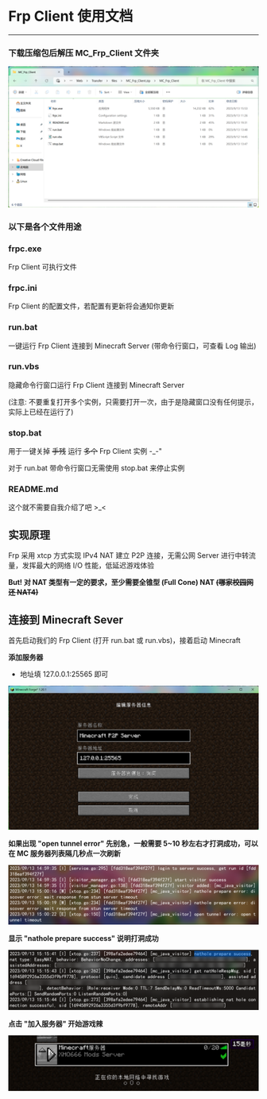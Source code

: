 # Frp Client 使用文档
___
### 下载压缩包后解压 MC_Frp_Client 文件夹

![Frp Client Image](files.png)

### 以下是各个文件用途

### frpc.exe

Frp Client 可执行文件
### frpc.ini

Frp Client 的配置文件，若配置有更新将会通知你更新
### run.bat

一键运行 Frp Client 连接到 Minecraft Server (带命令行窗口，可查看 Log 输出)
### run.vbs

隐藏命令行窗口运行 Frp Client 连接到 Minecraft Server

(注意: 不要重复打开多个实例，只需要打开一次，由于是隐藏窗口没有任何提示，实际上已经在运行了)
### stop.bat

用于一键关掉 ~~手残~~ 运行 ~~多个~~ Frp Client 实例 -_-"

对于 run.bat 带命令行窗口无需使用 stop.bat 来停止实例
### README.md

这个就不需要自我介绍了吧 >_<


## 实现原理

Frp 采用 xtcp 方式实现 IPv4 NAT 建立 P2P 连接，无需公网 Server 进行中转流量，发挥最大的网络 I/O 性能，低延迟游戏体验

__But! 对 NAT 类型有一定的要求，至少需要全锥型 (Full Cone) NAT ~~(哪家校园网还 NAT4)~~__

## 连接到 Minecraft Sever

首先启动我们的 Frp Client (打开 run.bat 或 run.vbs)，接着启动 Minecraft

__添加服务器__

+ 地址填 127.0.0.1:25565 即可

![MC Server Info Image](server_info.png)

__如果出现 "open tunnel error" 先别急，一般需要 5~10 秒左右才打洞成功，可以在 MC 服务器列表隔几秒点一次刷新__

![Frp Client Image](open_tunnel_error.png)

__显示 "nathole prepare success" 说明打洞成功__

![Frp Client Image](nathole_success.png)

__点击 "加入服务器" 开始游戏辣__

![MC Server Info Image](delay.png)
